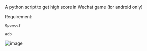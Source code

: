 A python script to get high score in Wechat game (for android only)

Requirement:

    Opencv3
    
    adb

![image](https://github.com/ButBueatiful/dotvim/raw/master/screenshots/vim-screenshot.jpg)
